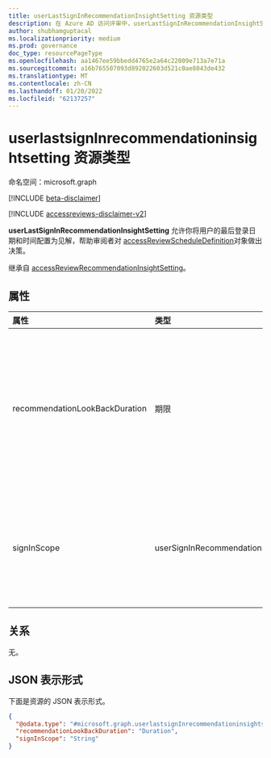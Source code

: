 ```yaml
---
title: userLastSignInRecommendationInsightSetting 资源类型
description: 在 Azure AD 访问评审中，userLastSignInRecommendationInsightSetting 表示与基于用户上次登录日期和时间的见解关联的设置，这些设置用于帮助审阅者做出决策。
author: shubhamguptacal
ms.localizationpriority: medium
ms.prod: governance
doc_type: resourcePageType
ms.openlocfilehash: aa1467ee59bbedd4765e2a64c22009e713a7e71a
ms.sourcegitcommit: a16b765507093d892022603d521c0ae8043de432
ms.translationtype: MT
ms.contentlocale: zh-CN
ms.lasthandoff: 01/20/2022
ms.locfileid: "62137257"
---
```

# <a name="userlastsigninrecommendationinsightsetting-resource-type"></a>userlastsignInrecommendationinsightsetting 资源类型

命名空间：microsoft.graph

[!INCLUDE [beta-disclaimer](../../includes/beta-disclaimer.md)]

[!INCLUDE [accessreviews-disclaimer-v2](../../includes/accessreviews-disclaimer-v2.md)]

**userLastSignInRecommendationInsightSetting** 允许你将用户的最后登录日期和时间配置为见解，帮助审阅者对 [accessReviewScheduleDefinition](accessreviewscheduledefinition.md)对象做出决策。

继承自 [accessReviewRecommendationInsightSetting](accessReviewRecommendationInsightSetting.md)。

## <a name="properties"></a>属性
| 属性    | 类型   | Description |
| :---------------| :---------- | :---------- |
| recommendationLookBackDuration | 期限 | 可选。 指示与将配置 (的审阅实例的开始日期) 不活动时间段。 如果用户在回看持续时间处于非活动状态， `deny` 则建议为 。 对于组和角色Azure AD，接受任何持续时间。 对于应用程序审查，最长期限为 30 天。 如果未指定，持续时间为 30 天。 |
| signInScope | userSignInRecommendationScope | 指示是否根据用户在租户或应用程序中的不活动状态计算不活动。 可能的值为 `tenant` `application` `unknownFutureValue` 、、。 `application` 仅在访问评审对应用程序的分配进行审阅时相关。 |

## <a name="relationships"></a>关系
无。

## <a name="json-representation"></a>JSON 表示形式
下面是资源的 JSON 表示形式。
<!-- {
  "blockType": "resource",
  "@odata.type": "microsoft.graph.userLastSignInRecommendationInsightSetting",
  "baseType": "microsoft.graph.accessReviewRecommendationInsightSetting"
}
-->
``` json
{
  "@odata.type": "#microsoft.graph.userlastsignInrecommendationinsightsetting",
  "recommendationLookBackDuration": "Duration",
  "signInScope": "String"
}
```

<!--
{
  "type": "#page.annotation",
  "description": "userlastsignInrecommendationinsightsetting resource",
  "keywords": "",
  "section": "documentation",
  "tocPath": "",
  "suppressions": []
}
-->
